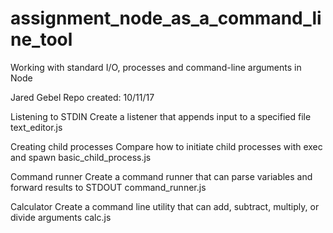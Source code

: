 # assignment_node_as_a_command_line_tool
Working with standard I/O, processes and command-line arguments in Node

Jared Gebel
Repo created: 10/11/17

Listening to STDIN
Create a listener that appends input to a specified file
text_editor.js

Creating child processes
Compare how to initiate child processes with exec and spawn
basic_child_process.js

Command runner
Create a command runner that can parse variables and forward results to STDOUT
command_runner.js

Calculator
Create a command line utility that can add, subtract, multiply, or divide arguments
calc.js 

